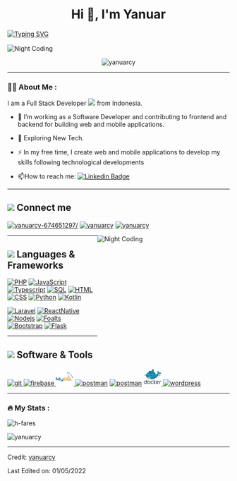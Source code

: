 <h1 align="center">Hi 👋, I'm Yanuar</h1>

[![Typing SVG](https://readme-typing-svg.herokuapp.com?size=18&center=true&vCenter=true&width=420&lines=A+software+developer+with+true+passion)](https://git.io/typing-svg)

<img alt="Night Coding" src="https://media.giphy.com/media/f3iwJFOVOwuy7K6FFw/giphy.gif" width=100% height="300px" align="center"/>

<p align="center"> <img src="https://komarev.com/ghpvc/?username=yanuarcy&label=Profile%20views&color=0e75b6&style=flat" alt="yanuarcy" /> </p>

---

### :man_technologist: About Me :
I am a Full Stack Developer <img src="https://media.giphy.com/media/WUlplcMpOCEmTGBtBW/giphy.gif" width="30"> from Indonesia.
- :telescope: I’m working as a Software Developer and contributing to frontend and backend for building web and mobile applications.

- :seedling: Exploring New Tech.

- :zap: In my free time, I create web and mobile applications to develop my skills following technological developments

- :mailbox:How to reach me: [![Linkedin Badge](https://img.shields.io/badge/-yanuar-blue?style=flat&logo=Linkedin&logoColor=white)](https://www.linkedin.com/in/yanuar-cahyo-674651297?lipi=urn%3Ali%3Apage%3Ad_flagship3_profile_view_base_contact_details%3BW1YNg73XReaDZJhFzx4g9A%3D%3D)

---
## <img src="https://media.giphy.com/media/iY8CRBdQXODJSCERIr/giphy.gif" width="30px"> Connect me
<p align="left">
 <a href="https://www.linkedin.com/in/yanuar-cahyo-674651297?lipi=urn%3Ali%3Apage%3Ad_flagship3_profile_view_base_contact_details%3BW1YNg73XReaDZJhFzx4g9A%3D%3D" target="blank"><img align="center" src="https://raw.githubusercontent.com/rahuldkjain/github-profile-readme-generator/master/src/images/icons/Social/linked-in-alt.svg" alt="yanuarcy-674651297/" height="30" width="40" /></a>
 <a href="https://www.instagram.com/yanuarcy/" target="blank"><img align="center" src="https://raw.githubusercontent.com/rahuldkjain/github-profile-readme-generator/master/src/images/icons/Social/instagram.svg" alt="yanuarcy" height="30" width="40" /></a>
  <a href="mailto:yanuarcahyo567@gmail.com" target="blank"><img align="center" src="https://www.freepnglogos.com/uploads/email-png/email-western-libraries-12.png" alt="yanuarcy" height="40" width="50" /></a>
</p>



<img alt="Night Coding" src="https://media.giphy.com/media/juua9i2c2fA0AIp2iq/giphy.gif" width="300px" height="300px" align="right"/>

---
## <img src="https://media.giphy.com/media/HwBlFQZFcAoUcPHZdX/giphy.gif" width="45px"> Languages & Frameworks

<a href="https://www.php.net/"><img alt="PHP" src="https://img.shields.io/badge/PHP-14354C.svg?logo=php&logoColor=white&color=mediumpurple"></a>
<a href="https://developer.mozilla.org/en-US/docs/Web/JavaScript"><img alt="JavaScript" src="https://img.shields.io/badge/JavaScript-F7DF1E.svg?logo=javascript&logoColor=black"></a>
<a href="https://www.typescriptlang.org/"><img alt="Typescript" src="https://img.shields.io/badge/TypeScript-14354C.svg?logo=typescript&logoColor=white&color=blue"></a>
<a href="https://www.mysql.com/"><img alt="SQL" src="https://custom-icon-badges.herokuapp.com/badge/SQL-025E8C.svg?logo=database&logoColor=white"></a>
<a href="https://developer.mozilla.org/en-US/docs/Learn/Getting_started_with_the_web/HTML_basics"><img alt="HTML" src="https://img.shields.io/badge/HTML-14354C.svg?logo=html5&logoColor=black&color=orange"></a>
<a href="https://developer.mozilla.org/en-US/docs/Web/CSS"><img alt="CSS" src="https://img.shields.io/badge/CSS-14354C.svg?logo=css3&logoColor=white&color=blue"></a>
<a href="https://www.cplusplus.com/"><img alt="Python" src="https://img.shields.io/badge/Python-14354C.svg?logo=python&logoColor=blue&color=yellow"></a>
<a href="https://www.cplusplus.com/"><img alt="Kotlin" src="https://img.shields.io/badge/Kotlin-14354C.svg?logo=kotlin&logoColor=purple&color=orange"></a>


<a href="https://laravel.com/"><img alt="Laravel" src="https://img.shields.io/badge/Laravel-14354C.svg?logo=laravel&logoColor=black&color=orangered"></a>
<a href="https://react.dev/"><img alt="ReactNative" src="https://img.shields.io/badge/ReactNative-14354C.svg?logo=react&logoColor=cyan&color=grey"></a>
<a href="https://nodejs.org/en/"><img alt="Nodejs" src="https://img.shields.io/badge/Nodejs-14354C.svg?logo=node.js&logoColor=black&color=darkgreen"></a>
<a href="https://foalts.org/"><img alt="Foalts" src="https://img.shields.io/badge/Foalts-14354C.svg?logo=typescript&logoColor=white&color=skyblue"></a>
<a href="https://getbootstrap.com/"><img alt="Bootstrap" src="https://img.shields.io/badge/Bootstrap-14354C.svg?logo=bootstrap&logoColor=white&color=mediumpurple"></a>
<a href="https://flask.palletsprojects.com/en/2.1.x/"><img alt="Flask" src="https://img.shields.io/badge/Flask-14354C.svg?logo=flask&logoColor=black&color=white"></a>

---
## <img src="https://media.giphy.com/media/iDaCeaKrHhUI1I8e2b/giphy.gif" width="45px"> Software & Tools
   <a href="https://git-scm.com/" target="_blank" rel="noreferrer"> <img src="https://media.giphy.com/media/kH1DBkPNyZPOk0BxrM/giphy.gif" alt="git" width="40" height="40"/> </a> 
  <a href="https://www.firebase.google.com/" target="_blank" rel="noreferrer"> <img src="https://media.giphy.com/media/v1.Y2lkPTc5MGI3NjExbnBjODlpanpmNW9xcHZ0ZWkzaXh6OXFzYWNyMDMxbzEzbGt1MWJrdyZlcD12MV9pbnRlcm5hbF9naWZfYnlfaWQmY3Q9cw/Ri2TUcKlaOcaDBxFpY/giphy.gif" alt="firebase" width="40" height="40"/> </a> 
  <a href="https://www.mysql.com/" target="_blank" rel="noreferrer"> <img src="https://raw.githubusercontent.com/devicons/devicon/master/icons/mysql/mysql-original-wordmark.svg" alt="mysql" width="40" height="40"/> </a> 
  <a href="https://postman.com" target="_blank" rel="noreferrer"> <img src="https://www.vectorlogo.zone/logos/getpostman/getpostman-icon.svg" alt="postman" width="40" height="40"/></a> 
  <a href="https://postman.com" target="_blank" rel="noreferrer"> <img src="https://media.giphy.com/media/v1.Y2lkPTc5MGI3NjExaDdkcnBqNTN4eDhsaDAwNnd6amF1MWR6NzZmNHNqbTdwOHVvZmM0aiZlcD12MV9pbnRlcm5hbF9naWZfYnlfaWQmY3Q9cw/UQJlZ2OcaCA2RLfGiZ/giphy.gif" alt="postman" width="40" height="40"/></a> 
 <a href="https://www.docker.com/" target="_blank" rel="noreferrer"> <img src="https://raw.githubusercontent.com/devicons/devicon/master/icons/docker/docker-original-wordmark.svg" alt="docker" width="40" height="40"/> </a> <a href="https://wordpress.com/" target="_blank" rel="noreferrer"> <img src="https://media.giphy.com/media/kyicnsZl8wJ6CBiZHo/giphy.gif" alt="wordpress" width="40" height="40"/> </a>
  



---
### :fire: My Stats :
<p><img src="https://github-readme-stats.vercel.app/api/top-langs/?username=yanuarcy&layout=compact&theme=radical" alt="h-fares" align=center/></p>

<p><img src="https://github-readme-stats.vercel.app/api?username=yanuarcy&theme=radical&show_icons=true" alt="yanuarcy" align=center/></p>


 ------
Credit: [yanuarcy](https://github.com/yanuarcy)

Last Edited on: 01/05/2022
